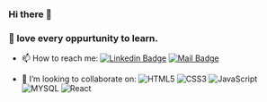 ### Hi there 👋
### 🤔 love every oppurtunity to learn.


- 📫 How to reach me: [![Linkedin Badge](https://img.shields.io/badge/-rubylena-0e76a8?style=flat&labelColor=0e76a8&logo=linkedin&logoColor=white)](
https://www.linkedin.com/in/grace-effiong/) [![Mail Badge](https://img.shields.io/badge/-rubylena-c0392b?style=flat&labelColor=c0392b&logo=gmail&logoColor=white)](mailto:graceffiong@gmail.com)

- 👯 I’m looking to collaborate on: ![HTML5](https://img.shields.io/badge/-HTML5-09203F?style=flat&logo=HTML5)
![CSS3](https://img.shields.io/badge/-CSS3-09203F?style=flat&logo=CSS3)
![JavaScript](https://img.shields.io/badge/-JavaScript-09203F?style=flat&logo=javascript)
![MYSQL](https://img.shields.io/badge/-MYSQL-09203F?style=flat&logo=MySQL)
![React](https://img.shields.io/badge/-React-09203F?style=flat&logo=React)
<!--
**Rubylena/rubylena** is a ✨ _special_ ✨ repository because its `README.md` (this file) appears on your GitHub profile.

Here are some ideas to get you started:

- 🔭 I’m currently working on ...
- 🌱 I’m currently learning ...
- 👯 I’m looking to collaborate on ...
- 🤔 I’m looking for help with ...
- 💬 Ask me about ...
- 📫 How to reach me: ...
- 😄 Pronouns: ...
- ⚡ Fun fact: ...
-->
